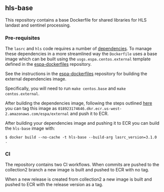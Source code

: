 ## hls-base
This repository contains a base Dockerfile for shared libraries for HLS landast and sentinel processing.

### Pre-requisites
The `lasrc` and `hls` code requires a number of [dependencies](https://github.com/nasa-impact/espa-surface-reflectance/tree/master/lasrc#dependencies). To manage these dependencies in a more streamlined way the `Dockerfile` uses a base image which can be built using the `usgs.espa.centos.external` template defined in the [espa-dockerfiles](https://github.com/nasa-impact/espa-dockerfiles) repository.

See the instructions in the [espa-dockerfiles](https://github.com/nasa-impact/espa-dockerfiles) repository for building the external dependencies image.

Specifically, you will need to run `make centos.base` and `make centos.external`.

After building the dependencies image, following the steps outlined [here](https://docs.aws.amazon.com/AmazonECR/latest/userguide/ECR_AWSCLI.html) you can tag this image as `018923174646.dkr.ecr.us-west-2.amazonaws.com/espa/external` and push it to ECR.


After building your dependencies image and pushing it to ECR you can build the `hls-base` image with:

```shell
$ docker build --no-cache -t hls-base --build-arg lasrc_version=3.1.0 .
```
### CI
The repository contains two CI workflows. When commits are pushed to the collection2 branch a new image is built and pushed to ECR with no tag.

When a new release is created from collection2 a new image is built and pushed to ECR with the release version as a tag.
